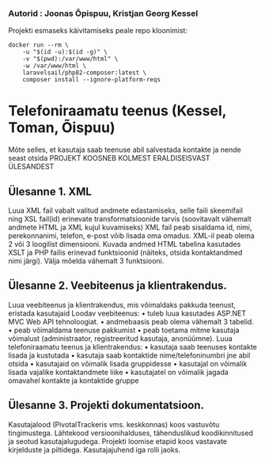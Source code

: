 ### Autorid : Joonas Õpispuu, Kristjan Georg Kessel

Projekti esmaseks käivitamiseks peale repo kloonimist:
```
docker run --rm \
    -u "$(id -u):$(id -g)" \
    -v "$(pwd):/var/www/html" \
    -w /var/www/html \
    laravelsail/php82-composer:latest \
    composer install --ignore-platform-reqs
```


# Telefoniraamatu teenus (Kessel, Toman, Õispuu)
Mõte selles, et kasutaja saab teenuse abil salvestada kontakte ja nende seast otsida 
PROJEKT KOOSNEB KOLMEST ERALDISEISVAST ÜLESANDEST

## Ülesanne 1. XML
Luua XML fail vabalt valitud andmete edastamiseks, selle faili skeemifail ning XSL fail(id) erinevate transformatsioonide tarvis (soovitavalt vähemalt andmete HTML ja XML kujul kuvamiseks)
XML fail peab sisaldama id, nimi, perekonnanimi, telefon, e-post võib lisada oma omadus. 
XML-il peab olema 2 või 3 loogilist dimensiooni.
<dim1>
  <dim2>
    <dim3>
    </dim3>
  </dim2>
</dim1>
Kuvada andmed HTML tabelina kasutades XSLT ja PHP failis erinevad funktsioonid (näiteks, otsida kontaktandmed nimi järgi). 
Välja mõelda vähemalt 3 funktsiooni.
 
## Ülesanne 2. Veebiteenus ja klientrakendus.
Luua veebiteenus ja klientrakendus, mis võimaldaks pakkuda teenust, eristada kasutajaid
Loodav veebiteenus: 
•	tuleb luua kasutades ASP.NET MVC Web API tehnoloogiat.
•	andmebaasis peab olema vähemalt 3 tabelid.
•	peab võimaldama teenuse pakkumist
•	peab toetama mitme kasutaja võimalust (administraator, registreeritud kasutaja, anonüümne).
Luua telefoniraamatu teenus ja klientrakendus: 
•	kasutaja saab teenuses kontakte lisada ja kustutada
•	kasutaja saab kontaktide nime/telefoninumbri jne abil otsida
•	kasutajaid on võimalik lisada gruppidesse
•	kasutajal on võimalik lisada vajalike kontaktandmete liike
•	kasutajatel on võimalik jagada omavahel kontakte ja kontaktide gruppe

## Ülesanne 3. Projekti dokumentatsioon.
Kasutajalood (PivotalTrackeris vms. keskkonnas) koos vastuvõtu tingimustega.
Lähtekood versioonihalduses, tähenduslikud koodikinnitused ja seotud kasutajalugudega.
Projekti loomise etapid koos vastavate kirjelduste ja piltidega.
Kasutajajuhend iga rolli jaoks.

